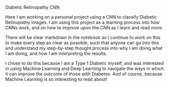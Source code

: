 Diabetic Retinopathy CNN

Here I am working on a personal project using a CNN to classify Diabetic Retinopathy images.
I am using this project as a learning process into how CNNs work, and on how to improve upon the CNN as I learn and read more.

There will be clear markdown in the notebook as I continue to work on this to make every step as clear as possible, such that anyone can go into this and understand my step-by-step thought process into why I am doing what I am doing, and how I am interpreting the results.

I chose to do this because I am a Type 1 Diabetic myself, and was interested in using Machine Learning and Deep Learning to navigate the ways in which it can improve the outcome of those with Diabetes. And of course, because Machine Learning is so interesting to read about!

